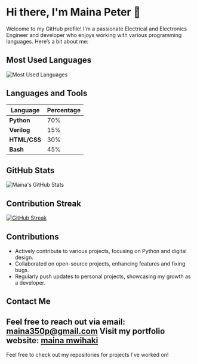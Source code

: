 # Hi there, I'm Maina Peter 👋

Welcome to my GitHub profile! I'm a passionate Electrical and Electronics Engineer and developer who enjoys working with various programming languages. Here’s a bit about me:

## Most Used Languages

![Most Used Languages](https://github-readme-stats.vercel.app/api/top-langs/?username=pierretfie&layout=compact&theme=radical)

## Languages and Tools

| Language     | Percentage |
|--------------|------------|
| **Python**   | 70%        |
| **Verilog**  | 15%        |
| **HTML/CSS** | 30%        |
| **Bash**     | 45%         |

 ## GitHub Stats
<!-- 
<img src="https://github-readme-streak-stats.herokuapp.com/?user=pierretfie&theme=radical" alt="GitHub Streak" /> -->

![Maina's GitHub Stats](https://github-readme-stats.vercel.app/api?username=pierretfie&show_icons=true&theme=radical&cache_seconds=1800
) 

## Contribution Streak
[![GitHub Streak](https://github-readme-streak-stats.herokuapp.com/?user=pierretfie&theme=radical)](https://git.io/streak-stats)

## Contributions

- Actively contribute to various projects, focusing on Python and digital design.
- Collaborated on open-source projects, enhancing features and fixing bugs.
- Regularly push updates to personal projects, showcasing my growth as a developer.

## Contact Me

Feel free to reach out via email: [maina350p@gmail.com](mailto:maina350p@gmail.com)
Visit my portfolio website: [maina mwihaki](https://shadow-slick-portfolio.vercel.app/)
---

Feel free to check out my repositories for projects I've worked on!
